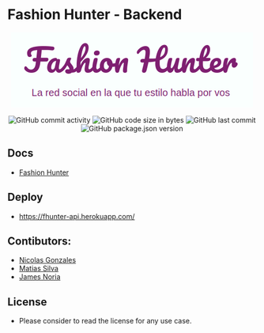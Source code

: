 # Fashion Hunter - Backend

<div align="center">

![logo.png](./logo.png)

![GitHub commit activity](https://img.shields.io/github/commit-activity/m/jamesnoria/fashionhunter-api) ![GitHub code size in bytes](https://img.shields.io/github/languages/code-size/jamesnoria/fashionhunter-api) ![GitHub last commit](https://img.shields.io/github/last-commit/jamesnoria/fashionhunter-api) ![GitHub package.json version](https://img.shields.io/github/package-json/v/jamesnoria/fashionhunter-api)

</div>

## Docs

- [Fashion Hunter](https://documenter.getpostman.com/view/18428706/UVyrVciL)

## Deploy

- https://fhunter-api.herokuapp.com/

## Contibutors: 

- [Nicolas Gonzales](https://github.com/nicolasggdev)
- [Matias Silva](https://github.com/Ma77i)
- [James Noria](https://github.com/jamesnoria)

## License

- Please consider to read the license for any use case.